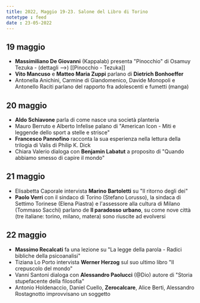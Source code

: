 ```yaml
---
title: 2022, Maggio 19-23. Salone del Libro di Torino
notetype : feed
date : 23-05-2022
---
```


## 19 maggio
- **Massimiliano De Giovanni** (Kappalab) presenta "Pinocchio" di Osamuy Tezuka - (dettagli -->) [[Pinocchio - Tezuka]]
- **Vito Mancuso** e **Matteo Maria Zuppi** parlano di **Dietrich Bonhoeffer**
- Antonella Anichini, Carmine di Giandomenico, Davide Monopoli e Antonello Raciti parlano del rapporto fra adolescenti e fumetti (manga)

## 20 maggio
- **Aldo Schiavone** parla di come nasce una società planteria
- Mauro Berruto e Alberto Infelise palano di "American Icon - Miti e leggende dello sport a stelle e strisce"
- **Francesco Pannofino** racconta la sua esperienza nella lettura della trilogia di Valis di Philip K. Dick
- Chiara Valerio dialoga con **Benjamin Labatut** a proposito di "Quando abbiamo smesso di capire il mondo"

## 21 maggio
- Elisabetta Caporale intervista **Marino Bartoletti** su "Il ritorno degli dei"
- **Paolo Verri** con il sindaco di Torino (Stefano Lorusso), la sindaca di Settimo Torinese (Elena Piastra) e l'assessore alla cultura di Milano (Tommaso Sacchi) parlano de **Il paradosso urbano**, su come nove città (tre italiane: torino, milano, matera) sono riuscite ad evolversi

## 22 maggio
- **Massimo Recalcati** fa una lezione su "La legge della parola - Radici bibliche della psicoanalisi"
- Tiziana Lo Porto intervista **Werner Herzog** sul suo ultimo libro "Il crepuscolo del mondo"
- Vanni Santoni dialoga con **Alessandro Paolucci** (@Dio) autore di "Storia stupefacente della filosofia"
- Antonio Holdenaccio, Daniel Cuello, **Zerocalcare**, Alice Berti, Alessandro Rostagnotto improvvisano un soggetto
